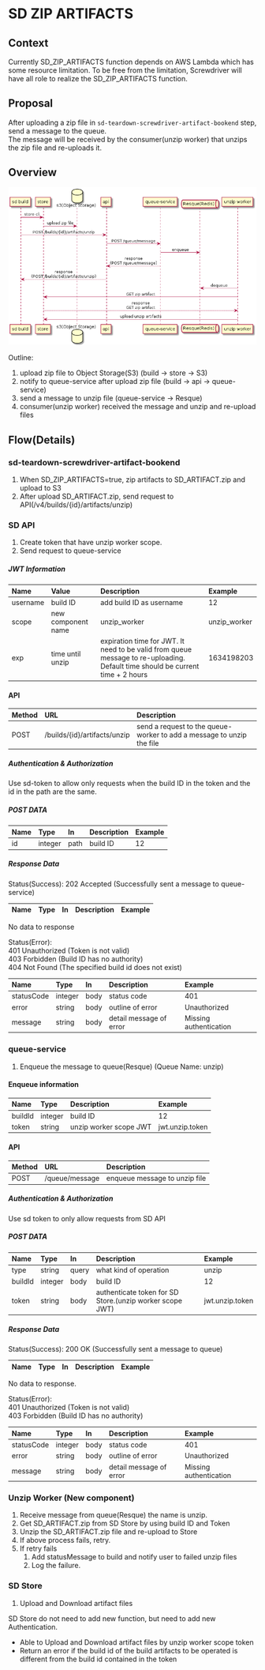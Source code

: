# SD ZIP ARTIFACTS

## Context

Currently SD_ZIP_ARTIFACTS function depends on AWS Lambda which has some resource limitation. To be free from the limitation, Screwdriver will have all role to  realize the SD_ZIP_ARTIFACTS function.

## Proposal

After uploading a zip file in `sd-teardown-screwdriver-artifact-bookend` step, send a message to the queue.  
The message will be received by the consumer(unzip worker) that unzips the zip file and re-uploads it.

## Overview

![image](diagrams/sd-zip-artifacts-overview.png)

Outline:

1. upload zip file to Object Storage(S3) (build -> store -> S3)  
1. notify to queue-service after upload zip file (build -> api -> queue-service)  
1. send a message to unzip file (queue-service -> Resque)  
1. consumer(unzip worker) received the message and unzip and re-upload files  

## Flow(Details)

### sd-teardown-screwdriver-artifact-bookend

1. When SD_ZIP_ARTIFACTS=true, zip artifacts to SD_ARTIFACT.zip and upload to S3
1. After upload SD_ARTIFACT.zip, send request to API(/v4/builds/{id}/artifacts/unzip)

### SD API

1. Create token that have unzip worker scope.
1. Send request to queue-service

##### JWT Information

|Name|Value|Description|Example|
|:--|:--|:--|:--|
|username|build ID|add build ID as username|12|
|scope|new component name|unzip_worker|unzip_worker|
|exp|time until unzip|expiration time for JWT. It need to be valid from queue message to re-uploading. Default time should be current time + 2 hours|1634198203|

#### API

|Method|URL|Description|
|:--|:--|:--|
|POST|/builds/{id}/artifacts/unzip|send a request to the queue-worker to add a message to unzip the file|

##### Authentication & Authorization

Use sd-token to allow only requests when the build ID in the token and the id in the path are the same.

##### POST DATA

|Name|Type|In|Description|Example|
|:--|:--|:--|:--|:--|
|id|integer|path|build ID|12|

##### Response Data

Status(Success): 202 Accepted (Successfully sent a message to queue-service)

|Name|Type|In|Description|Example|
|:--|:--|:--|:--|:--|

No data to response

Status(Error):  
401 Unauthorized (Token is not valid)  
403 Forbidden    (Build ID has no authority)  
404 Not Found    (The specified build id does not exist)  

|Name|Type|In|Description|Example|
|:--|:--|:--|:--|:--|
|statusCode|integer|body|status code|401|
|error|string|body|outline of error|Unauthorized|
|message|string|body|detail message of error|Missing authentication|

### queue-service

1. Enqueue the message to queue(Resque) (Queue Name: unzip)

#### Enqueue information

|Name|Type|Description|Example|
|:--|:--|:--|:--|
|buildId|integer|build ID|12|
|token|string|unzip worker scope JWT|jwt.unzip.token|

#### API

|Method|URL|Description|
|:--|:--|:--|
|POST|/queue/message|enqueue message to unzip file|

##### Authentication & Authorization

Use sd token to only allow requests from SD API

##### POST DATA

|Name|Type|In|Description|Example|
|:--|:--|:--|:--|:--|
|type|string|query|what kind of operation|unzip|
|buildId|integer|body|build ID|12|
|token|string|body|authenticate token for SD Store.(unzip worker scope JWT)|jwt.unzip.token|

##### Response Data

Status(Success): 200 OK (Successfully sent a message to queue)

|Name|Type|In|Description|Example|
|:--|:--|:--|:--|:--|

No data to response.

Status(Error):  
401 Unauthorized (Token is not valid)  
403 Forbidden    (Build ID has no authority)  

|Name|Type|In|Description|Example|
|:--|:--|:--|:--|:--|
|statusCode|integer|body|status code|401|
|error|string|body|outline of error|Unauthorized|
|message|string|body|detail message of error|Missing authentication|

### Unzip Worker (New component)

1. Receive message from queue(Resque) the name is unzip.
1. Get SD_ARTIFACT.zip from SD Store by using build ID and Token
1. Unzip the SD_ARTIFACT.zip file and re-upload to Store
1. If above process fails, retry.
1. If retry fails
    1. Add statusMessage to build and notify user to failed unzip files
    1. Log the failure.

### SD Store

1. Upload and Download artifact files

SD Store do not need to add new function, but need to add new Authentication.

- Able to Upload and Download artifact files by unzip worker scope token
- Return an error if the build id of the build artifacts to be operated is different from the build id contained in the token
